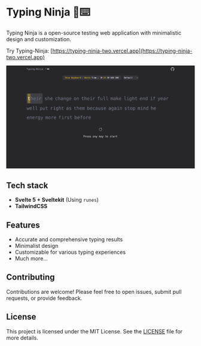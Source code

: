 # Typing Ninja 🥷⌨️

Typing Ninja is a open-source testing web application with minimalistic design and customization.

Try Typing-Ninja: [https://typing-ninja-two.vercel.app](https://typing-ninja-two.vercel.app)

![site_image](/static/site_img.png)

## Tech stack

- **Svelte 5 + Sveltekit** (Using `runes`)
- **TailwindCSS**

## Features

- Accurate and comprehensive typing results
- Minimalist design
- Customizable for various typing experiences
- Much more...

## Contributing

Contributions are welcome! Please feel free to open issues, submit pull requests, or provide feedback.

## License

This project is licensed under the MIT License. See the [LICENSE](LICENSE) file for more details.
